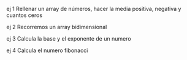 ej 1
Rellenar un array de números, hacer la media positiva, negativa y cuantos ceros

ej 2
Recorremos un array bidimensional 

ej 3
Calcula la base y el exponente de un numero

ej 4 
Calcula el numero fibonacci
